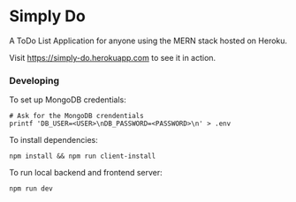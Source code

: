# Simply Do

A ToDo List Application for anyone using the MERN stack hosted on Heroku.

Visit https://simply-do.herokuapp.com to see it in action.

### Developing

To set up MongoDB credentials:
```
# Ask for the MongoDB crendentials
printf 'DB_USER=<USER>\nDB_PASSWORD=<PASSWORD>\n' > .env
```

To install dependencies:

```
npm install && npm run client-install
```

To run local backend and frontend server:

```
npm run dev
```
